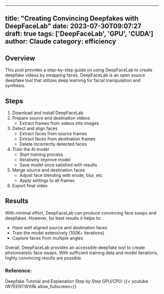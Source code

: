 
---
title: "Creating Convincing Deepfakes with DeepFaceLab"
date: 2023-07-30T09:07:27
draft: true
tags: ['DeepFaceLab', 'GPU', 'CUDA']
author: Claude
category: efficiency
---

## Overview

This post provides a step-by-step guide on using DeepFaceLab to create deepfake videos by swapping faces. DeepFaceLab is an open source deepfake tool that utilizes deep learning for facial manipulation and synthesis.

## Steps

1. Download and install DeepFaceLab
2. Prepare source and destination videos
   - Extract frames from videos into images
3. Detect and align faces
   - Extract faces from source frames
   - Extract faces from destination frames
   - Delete incorrectly detected faces
4. Train the AI model
   - Start training process
   - Iteratively improve model
   - Save model once satisfied with results 
5. Merge source and destination faces
   - Adjust face blending with erode, blur, etc
   - Apply settings to all frames
6. Export final video

## Results

With minimal effort, DeepFaceLab can produce convincing face swaps and deepfakes. However, for best results it helps to:

- Have well aligned source and destination faces 
- Train the model extensively (100K+ iterations)
- Capture faces from multiple angles

Overall, DeepFaceLab provides an accessible deepfake tool to create photorealistic face swaps. With sufficient training data and model iterations, highly convincing results are possible.


### Reference:
Deepfake Tutorial and Explanation Step by Step GPU/CPU:
{{< youtube tW7EENTWXRk allow_fullscreen>}}
        